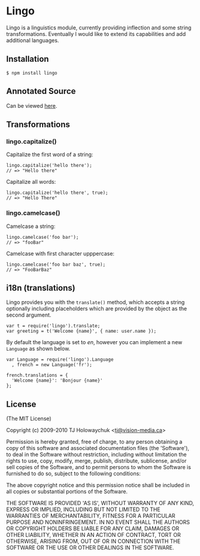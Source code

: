 
# Lingo

 Lingo is a linguistics module, currently providing inflection and some string transformations. Eventually I would like to extend its capabilities and add additional languages.

## Installation

    $ npm install lingo

## Annotated Source

  Can be viewed [here](http://visionmedia.github.com/lingo).

## Transformations

### lingo.capitalize()

Capitalize the first word of a string:

    lingo.capitalize('hello there');
    // => "Hello there"

Capitalize all words:
 
    lingo.capitalize('hello there', true);
    // => "Hello There"

### lingo.camelcase()

Camelcase a string:

    lingo.camelcase('foo bar');
    // => "fooBar"

Camelcase with first character upppercase:

    lingo.camelcase('foo bar baz', true);
    // => "FooBarBaz"

## i18n (translations)

Lingo provides you with the `translate()` method, which accepts
a string optionally including placeholders which are provided by the object as the second argument. 

    var t = require('lingo').translate;
    var greeting = t('Welcome {name}', { name: user.name });

By default the language is set to _en_, however you can implement a new `Language` as shown below.

    var Language = require('lingo').Language
      , french = new Language('fr');

    french.translations = {
      'Welcome {name}': 'Bonjour {name}'
    };

## License

(The MIT License)

Copyright (c) 2009-2010 TJ Holowaychuk &lt;tj@vision-media.ca&gt;

Permission is hereby granted, free of charge, to any person obtaining
a copy of this software and associated documentation files (the
'Software'), to deal in the Software without restriction, including
without limitation the rights to use, copy, modify, merge, publish,
distribute, sublicense, and/or sell copies of the Software, and to
permit persons to whom the Software is furnished to do so, subject to
the following conditions:

The above copyright notice and this permission notice shall be
included in all copies or substantial portions of the Software.

THE SOFTWARE IS PROVIDED 'AS IS', WITHOUT WARRANTY OF ANY KIND,
EXPRESS OR IMPLIED, INCLUDING BUT NOT LIMITED TO THE WARRANTIES OF
MERCHANTABILITY, FITNESS FOR A PARTICULAR PURPOSE AND NONINFRINGEMENT.
IN NO EVENT SHALL THE AUTHORS OR COPYRIGHT HOLDERS BE LIABLE FOR ANY
CLAIM, DAMAGES OR OTHER LIABILITY, WHETHER IN AN ACTION OF CONTRACT,
TORT OR OTHERWISE, ARISING FROM, OUT OF OR IN CONNECTION WITH THE
SOFTWARE OR THE USE OR OTHER DEALINGS IN THE SOFTWARE.